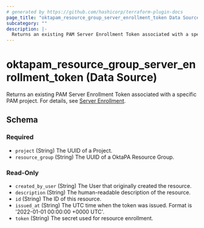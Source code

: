 ```yaml
---
# generated by https://github.com/hashicorp/terraform-plugin-docs
page_title: "oktapam_resource_group_server_enrollment_token Data Source - terraform-provider-oktapam"
subcategory: ""
description: |-
  Returns an existing PAM Server Enrollment Token associated with a specific PAM project. For details, see Server Enrollment https://help.okta.com/okta_help.htm?type=oie&id=ext-pam-server-enrollment.
---
```


# oktapam_resource_group_server_enrollment_token (Data Source)

Returns an existing PAM Server Enrollment Token associated with a specific PAM project. For details, see [Server Enrollment](https://help.okta.com/okta_help.htm?type=oie&id=ext-pam-server-enrollment).



<!-- schema generated by tfplugindocs -->
## Schema

### Required

- `project` (String) The UUID of a Project.
- `resource_group` (String) The UUID of a OktaPA Resource Group.

### Read-Only

- `created_by_user` (String) The User that originally created the resource.
- `description` (String) The human-readable description of the resource.
- `id` (String) The ID of this resource.
- `issued_at` (String) The UTC time when the token was issued. Format is '2022-01-01 00:00:00 +0000 UTC'.
- `token` (String) The secret used for resource enrollment.
